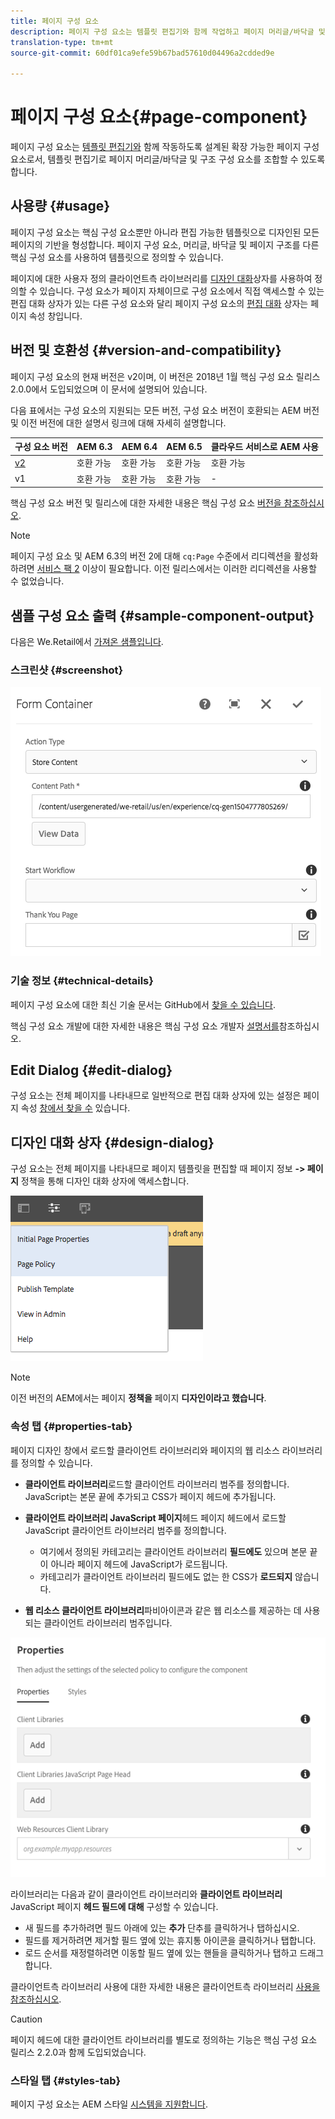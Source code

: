 ```yaml
---
title: 페이지 구성 요소
description: 페이지 구성 요소는 템플릿 편집기와 함께 작업하고 페이지 머리글/바닥글 및 구조 구성 요소를 템플릿 편집기로 조합하도록 설계된 확장 가능한 페이지 구성 요소입니다.
translation-type: tm+mt
source-git-commit: 60df01ca9efe59b67bad57610d04496a2cdded9e

---
```



# 페이지 구성 요소{#page-component}

페이지 구성 요소는 [템플릿 편집기와](https://docs.adobe.com/content/help/en/experience-manager-cloud-service/sites/authoring/features/templates.html) 함께 작동하도록 설계된 확장 가능한 페이지 구성 요소로서, 템플릿 편집기로 페이지 머리글/바닥글 및 구조 구성 요소를 조합할 수 있도록 합니다.

## 사용량 {#usage}

페이지 구성 요소는 핵심 구성 요소뿐만 아니라 편집 가능한 템플릿으로 디자인된 모든 페이지의 기반을 형성합니다. 페이지 구성 요소, 머리글, 바닥글 및 페이지 구조를 다른 핵심 구성 요소를 사용하여 템플릿으로 정의할 수 있습니다.

페이지에 대한 사용자 정의 클라이언트측 라이브러리를 [디자인 대화](#design-dialog)상자를 사용하여 정의할 수 있습니다. 구성 요소가 페이지 자체이므로 구성 요소에서 직접 액세스할 수 있는 편집 대화 상자가 있는 다른 구성 요소와 달리 페이지 구성 요소의 [편집 대화](#edit-dialog) 상자는 페이지 속성 창입니다.

## 버전 및 호환성 {#version-and-compatibility}

페이지 구성 요소의 현재 버전은 v2이며, 이 버전은 2018년 1월 핵심 구성 요소 릴리스 2.0.0에서 도입되었으며 이 문서에 설명되어 있습니다.

다음 표에서는 구성 요소의 지원되는 모든 버전, 구성 요소 버전이 호환되는 AEM 버전 및 이전 버전에 대한 설명서 링크에 대해 자세히 설명합니다.

| 구성 요소 버전 | AEM 6.3 | AEM 6.4 | AEM 6.5 | 클라우드 서비스로 AEM 사용 |
|---|---|---|---|---|
| [v2](page-v1.md) | 호환 가능 | 호환 가능 | 호환 가능 | 호환 가능 |
| v1 | 호환 가능 | 호환 가능 | 호환 가능 | - |

핵심 구성 요소 버전 및 릴리스에 대한 자세한 내용은 핵심 구성 요소 [버전을 참조하십시오](versions.md).

>[!NOTE]
>
>페이지 구성 요소 및 AEM 6.3의 버전 2에 대해 `cq:Page` 수준에서 리디렉션을 활성화하려면 [서비스 팩 2](https://helpx.adobe.com/experience-manager/6-3/release-notes/sp2-release-notes.html) 이상이 필요합니다. 이전 릴리스에서는 이러한 리디렉션을 사용할 수 없었습니다.

## 샘플 구성 요소 출력 {#sample-component-output}

다음은 We.Retail에서 [가져온 샘플입니다](https://docs.adobe.com/content/help/en/experience-manager-65/developing/bestpractices/we-retail/we-retail.html).

### 스크린샷 {#screenshot}

![](assets/chlimage_1.png)

### 기술 정보 {#technical-details}

페이지 구성 요소에 대한 최신 기술 문서는 GitHub에서 [찾을 수 있습니다](https://adobe.com/go/aem_cmp_tech_page_v2).

핵심 구성 요소 개발에 대한 자세한 내용은 핵심 구성 요소 개발자 [설명서를](developing.md)참조하십시오.

## Edit Dialog {#edit-dialog}

구성 요소는 전체 페이지를 나타내므로 일반적으로 편집 대화 상자에 있는 설정은 페이지 속성 [창에서 찾을 수](https://docs.adobe.com/content/help/en/experience-manager-cloud-service/sites/authoring/fundamentals/page-properties.html) 있습니다.

## 디자인 대화 상자 {#design-dialog}

구성 요소는 전체 페이지를 나타내므로 페이지 템플릿을 편집할 때 페이지 정보 **-> 페이지** 정책을 통해 디자인 대화 상자에 액세스합니다.

![](assets/screen_shot_2018-04-03at113410.png)

>[!NOTE]
>
>이전 버전의 AEM에서는 페이지 **정책을** 페이지 **디자인이라고 했습니다**.

### 속성 탭 {#properties-tab}

페이지 디자인 창에서 로드할 클라이언트 라이브러리와 페이지의 웹 리소스 라이브러리를 정의할 수 있습니다.

* **클라이언트 라이브러리**&#x200B;로드할 클라이언트 라이브러리 범주를 정의합니다. JavaScript는 본문 끝에 추가되고 CSS가 페이지 헤드에 추가됩니다.
* **클라이언트 라이브러리 JavaScript 페이지**&#x200B;헤드 페이지 헤드에서 로드할 JavaScript 클라이언트 라이브러리 범주를 정의합니다.
   * 여기에서 정의된 카테고리는 클라이언트 라이브러리 **필드에도** 있으며 본문 끝이 아니라 페이지 헤드에 JavaScript가 로드됩니다.
   * 카테고리가 클라이언트 라이브러리 필드에도 없는 한 CSS가 **로드되지** 않습니다.

* **웹 리소스 클라이언트 라이브러리**&#x200B;파비아이콘과 같은 웹 리소스를 제공하는 데 사용되는 클라이언트 라이브러리 범주입니다.

![](assets/screenshot_2018-10-19at104949.png)

라이브러리는 다음과 같이 클라이언트 라이브러리와 **클라이언트 라이브러리** JavaScript 페이지 **헤드 필드에 대해** 구성할 수 있습니다.

* 새 필드를 추가하려면 필드 아래에 있는 **추가** 단추를 클릭하거나 탭하십시오.
* 필드를 제거하려면 제거할 필드 옆에 있는 휴지통 아이콘을 클릭하거나 탭합니다.
* 로드 순서를 재정렬하려면 이동할 필드 옆에 있는 핸들을 클릭하거나 탭하고 드래그합니다.

클라이언트측 라이브러리 사용에 대한 자세한 내용은 클라이언트측 라이브러리 [사용을 참조하십시오](https://helpx.adobe.com/experience-manager/6-5/sites/developing/using/clientlibs.html).

>[!CAUTION]
>
>페이지 헤드에 대한 클라이언트 라이브러리를 별도로 정의하는 기능은 핵심 구성 요소 릴리스 2.2.0과 함께 도입되었습니다.

### 스타일 탭 {#styles-tab}

페이지 구성 요소는 AEM 스타일 [시스템을 지원합니다](authoring.md#component-styling).
